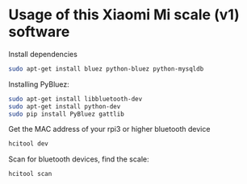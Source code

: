 # Usage of this Xiaomi Mi scale (v1) software

Install dependencies

```bash
sudo apt-get install bluez python-bluez python-mysqldb
```

Installing PyBluez:
```bash
sudo apt-get install libbluetooth-dev
sudo apt-get install python-dev
sudo pip install PyBluez gattlib
```

Get the MAC address of your rpi3 or higher bluetooth device

```bash
hcitool dev
```

Scan for bluetooth devices, find the scale:

```bash
hcitool scan
```

